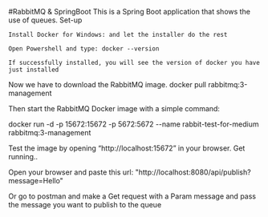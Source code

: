 #RabbitMQ & SpringBoot
This is a Spring Boot application that shows the use of queues.
Set-up

    Install Docker for Windows: and let the installer do the rest

    Open Powershell and type: docker --version

    If successfully installed, you will see the version of docker you have just installed

Now we have to download the RabbitMQ image. docker pull rabbitmq:3-management

Then start the RabbitMQ Docker image with a simple command:

docker run -d -p 15672:15672 -p 5672:5672 --name rabbit-test-for-medium rabbitmq:3-management

Test the image by opening “http://localhost:15672” in your browser.
Get running..

Open your browser and paste this url: "http://localhost:8080/api/publish?message=Hello"

Or go to postman and make a Get request with a Param message and pass the message you want to publish to the queue
